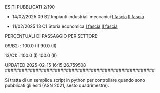 ESITI PUBBLICATI 2/190 

- 14/02/2025 09 B2  Impianti industriali meccanici	  [I fascia](https://asn23.cineca.it/pubblico/miur/esito/09%252FB2/1/3) [II fascia](https://asn23.cineca.it/pubblico/miur/esito/09%252FB2/2/3) 

- 11/02/2025 13 C1  Storia economica	  [I fascia](https://asn23.cineca.it/pubblico/miur/esito/13%252FC1/1/3) [II fascia](https://asn23.cineca.it/pubblico/miur/esito/13%252FC1/2/3) 

PERCENTUALI DI PASSAGGIO PER SETTORE:

09/B2: : 100.0 (I) 90.0 (II)

13/C1: : 100.0 (I) 100.0 (II)

UPDATED 2025-02-15 16:15:26.759508
###################################################### 

Si tratta di un semplice script in python per controllare quando sono pubblicati gli esiti (ASN 2021, sesto quadrimestre).

